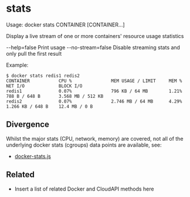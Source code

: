 # stats

Usage: docker stats CONTAINER [CONTAINER...]

Display a live stream of one or more containers' resource usage statistics

  --help=false       Print usage
  --no-stream=false  Disable streaming stats and only pull the first result

Example:

    $ docker stats redis1 redis2
    CONTAINER           CPU %               MEM USAGE / LIMIT     MEM %               NET I/O             BLOCK I/O
    redis1              0.07%               796 KB / 64 MB        1.21%               788 B / 648 B       3.568 MB / 512 KB
    redis2              0.07%               2.746 MB / 64 MB      4.29%               1.266 KB / 648 B    12.4 MB / 0 B


## Divergence

Whilst the major stats (CPU, network, memory) are covered, not all of the
underlying docker stats (cgroups) data points are available, see:

- [docker-stats.js](https://github.com/joyent/sdc-cn-agent/blob/master/bin/docker-stats.js)

## Related

- Insert a list of related Docker and CloudAPI methods here
